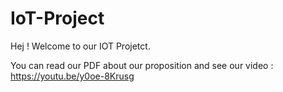 # IoT-Project

Hej ! 
Welcome to our IOT Projetct.

You can read our PDF about our proposition and see our video : https://youtu.be/y0oe-8Krusg


